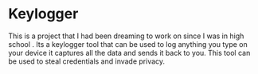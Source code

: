 # Keylogger
This is a project that I had been dreaming to work on since I was in high school . Its a keylogger tool that can be used to log anything you type on your device it captures all the data and sends it back to you. This tool can be used to steal credentials and invade privacy.
